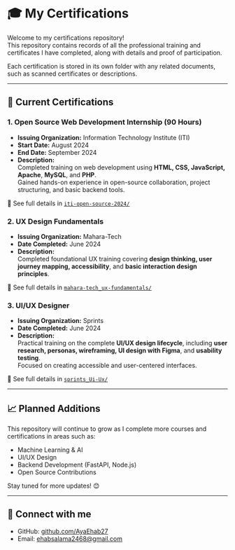 # 🎓 My Certifications

Welcome to my certifications repository!  
This repository contains records of all the professional training and certificates I have completed, along with details and proof of participation.

Each certification is stored in its own folder with any related documents, such as scanned certificates or descriptions.

---

## 📌 Current Certifications

### 1. **Open Source Web Development Internship (90 Hours)**  
- **Issuing Organization:** Information Technology Institute (ITI)  
- **Start Date:** August 2024  
- **End Date:** September 2024  
- **Description:**  
  Completed training on web development using **HTML, CSS, JavaScript, Apache**, **MySQL**, and **PHP**.  
  Gained hands-on experience in open-source collaboration, project structuring, and basic backend tools.

📁 See full details in [`iti-open-source-2024/`](./certificates/iti-open-source-2024/iti.jpg/)


### 2. **UX Design Fundamentals**  
- **Issuing Organization:** Mahara-Tech
- **Date Completed:** June 2024  
- **Description:**  
  Completed foundational UX training covering  **design thinking, user journey mapping, accessibility**, and **basic interaction design principles**.  

📁 See full details in [`mahara-tech_ux-fundamentals/`](./certificates/mahara-tech_ux-fundamentals/Course_Certificate_En.pdf)

### 3. **UI/UX Designer**  
- **Issuing Organization:**  Sprints
- **Date Completed:** June 2024  
- **Description:**  
 Practical training on the complete  **UI/UX design lifecycle**, including **user research, personas, wireframing, UI design with Figma**, and **usability testing**.  
 Focused on creating accessible and user-centered interfaces.

📁 See full details in [`sprints_Ui-Ux/`](./certificates/sprints_Ui-Ux/ui_ux.pdf/)


---

## 📈 Planned Additions

This repository will continue to grow as I complete more courses and certifications in areas such as:

- Machine Learning & AI
- UI/UX Design
- Backend Development (FastAPI, Node.js)
- Open Source Contributions

Stay tuned for more updates! 😊

---

## 🔗 Connect with me

- GitHub: [github.com/AyaEhab27](https://github.com/AyaEhab27)
- Email: ehabsalama2468@gmail.com
